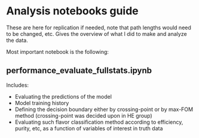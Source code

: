# Analysis notebooks guide 

These are here for replication if needed, note that path lengths would need to be changed, etc.
Gives the overview of what I did to make and analyze the data. 

Most important notebook is the following: 

## performance_evaluate_fullstats.ipynb
Includes:
* Evaluating the predictions of the model
* Model training history
* Defining the decision boundary either by crossing-point or by max-FOM method (crossing-point was decided upon in HE group)
* Evaluating such flavor classification method according to efficiency, purity, etc, as a function of variables of interest in truth data 
